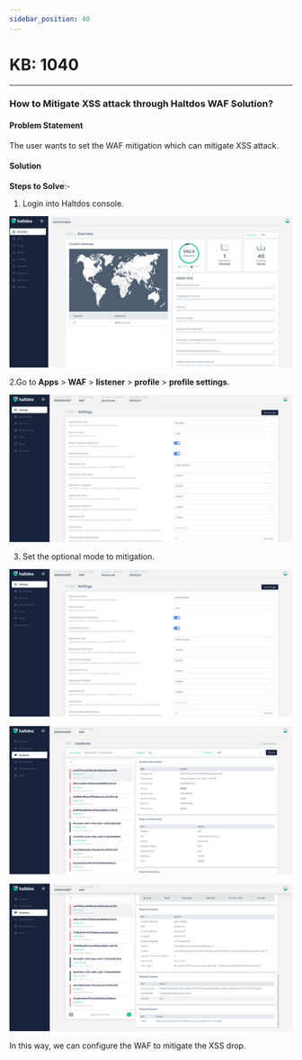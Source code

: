 ```yaml
---
sidebar_position: 40
---
```


# KB: 1040
-----------

### **How to Mitigate XSS attack through Haltdos WAF Solution?**

#### **Problem Statement**

The user wants to set the WAF mitigation which can mitigate XSS attack.

#### **Solution**

**Steps to Solve**:-

1. Login into Haltdos console.

![kb-1040](/img/waf/v7/kb/overview_kb_1040_1.png)

2.Go to **Apps** > **WAF** > **listener** > **profile** > **profile settings**.

![kb-1040](/img/waf/v7/kb/settings_kb_1040_2.png)

3. Set the optional mode to mitigation.

![kb-1040](/img/waf/v7/kb/settings_kb_1040_3.png)

![kb-1040](/img/waf/v7/kb/incidents_kb_1040_4.png)

![kb-1040](/img/waf/v7/kb/incidents_kb_1040_5.png)

In this way, we can configure the WAF to mitigate the XSS drop.

